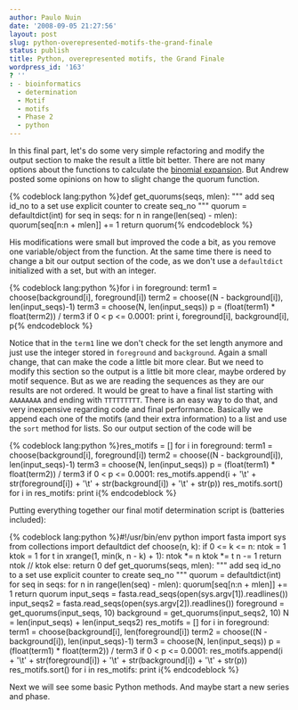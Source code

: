 ```yaml
---
author: Paulo Nuin
date: '2008-09-05 21:27:56'
layout: post
slug: python-overepresented-motifs-the-grand-finale
status: publish
title: Python, overepresented motifs, the Grand Finale
wordpress_id: '163'
? ''
: - bioinformatics
  - determination
  - Motif
  - motifs
  - Phase 2
  - python
---
```


In this final part, let's do some very simple refactoring and modify the
output section to make the result a little bit better. There are not
many options about the functions to calculate the [binomial
expansion](http://en.wikipedia.org/wiki/Binomial_theorem "Binomial theorem").
But Andrew posted some opinions on how to slight change the quorum
function. 

{% codeblock lang:python %}def get_quorums(seqs, mlen):
""" add seq id_no to a set use explicit counter to create seq_no """
quorum = defaultdict(int) for seq in seqs: for n in range(len(seq) -
mlen): quorum[seq[n:n + mlen]] += 1 return quorum{% endcodeblock %} 

His modifications were small but improved the code a bit, as you remove one
variable/object from the function. At the same time there is need to
change a bit our output section of the code, as we don't use a
`defaultdict` initialized with a set, but with an integer. 

{% codeblock lang:python %}for i in foreground: term1 = choose(background[i],
foreground[i]) term2 = choose((N - background[i]), len(input_seqs)-1)
term3 = choose(N, len(input_seqs)) p = (float(term1) * float(term2)) /
term3 if 0 < p <= 0.0001: print i, foreground[i], background[i],
p{% endcodeblock %}


Notice that in the `term1` line we don't check for the
set length anymore and just use the integer stored in `foreground` and
`background`. Again a small change, that can make the code a little bit
more clear. But we need to modify this section so the output is a little
bit more clear, maybe ordered by motif sequence. But as we are reading
the sequences as they are our results are not ordered. It would be great
to have a final list starting with `AAAAAAAA` and ending with `TTTTTTTTT`.
There is an easy way to do that, and very inexpensive regarding code and
final performance. Basically we append each one of the motifs (and their
extra information) to a list and use the `sort` method for lists. So our
output section of the code will be 

{% codeblock lang:python %}res_motifs = [] for i in foreground: term1 =
choose(background[i], foreground[i]) term2 = choose((N - background[i]),
len(input_seqs)-1) term3 = choose(N, len(input_seqs)) p =
(float(term1) * float(term2)) / term3 if 0 < p <= 0.0001:
res_motifs.append(i + '\\t' + str(foreground[i]) + '\\t' +
str(background[i]) + '\\t' + str(p)) res_motifs.sort() for i in
res_motifs: print i{% endcodeblock %} 

Putting everything together our final
motif determination script is (batteries included): 

{% codeblock lang:python %}\#!/usr/bin/env python import fasta import sys from
collections import defaultdict def choose(n, k): if 0 <= k <= n: ntok =
1 ktok = 1 for t in xrange(1, min(k, n - k) + 1): ntok *= n ktok *= t
n -= 1 return ntok // ktok else: return 0 def get_quorums(seqs, mlen):
""" add seq id_no to a set use explicit counter to create seq_no """
quorum = defaultdict(int) for seq in seqs: for n in range(len(seq) -
mlen): quorum[seq[n:n + mlen]] += 1 return quorum input_seqs =
fasta.read_seqs(open(sys.argv[1]).readlines()) input_seqs2 =
fasta.read_seqs(open(sys.argv[2]).readlines()) foreground =
get_quorums(input_seqs, 10) background = get_quorums(input_seqs2,
10) N = len(input_seqs) + len(input_seqs2) res_motifs = [] for i in
foreground: term1 = choose(background[i], len(foreground[i]) term2 =
choose((N - background[i]), len(input_seqs)-1) term3 = choose(N,
len(input_seqs)) p = (float(term1) * float(term2)) / term3 if 0 < p <=
0.0001: res_motifs.append(i + '\\t' + str(foreground[i]) + '\\t' +
str(background[i]) + '\\t' + str(p)) res_motifs.sort() for i in
res_motifs: print i{% endcodeblock %} 

Next we will see some basic Python methods. And maybe start a new series and phase.